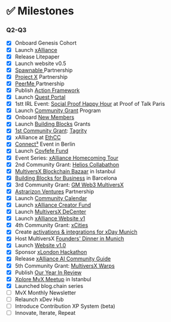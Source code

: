 # ✅ Milestones

### Q2-Q3

* [x] Onboard Genesis Cohort
* [x] Launch [xAlliance](https://medium.com/@xAlliance/introducing-xalliance-2f8cafad3e02)
* [x] Release Litepaper
* [x] Launch website v0.5
* [x] [Spawnable ](https://medium.com/@xAlliance/xalliance-partners-with-spawnable-4ae953d01106)Partnership
* [x] [Project X](https://medium.com/@xAlliance/xalliance-partners-with-project-x-eafe6911ab71) Partnership
* [x] [PeerMe ](https://medium.com/@xAlliance/xalliance-partners-with-peerme-ae36ff2b7513)Partnership
* [x] Publish [Action Framework](https://medium.com/@xAlliance/a-framework-for-action-58a96df36210)
* [x] Launch [Quest Portal](https://medium.com/@xAlliance/learning-and-earning-on-multiversx-425bde9cf03e)
* [x] 1stt IRL Event: [Social Proof Happy Hour](https://medium.com/@xAlliance/proof-of-talk-the-intern-reports-from-paris-961e2a4bf26e) at Proof of Talk Paris
* [x] Launch [Community Grant](https://medium.com/@xAlliance/introducing-the-xalliance-grant-program-a978a1a449ea) Program
* [x] Onboard [New Members](https://x.com/xAllianceDAO/status/1804122333507899613)
* [x] Launch [Building Blocks](https://medium.com/@xAlliance/introducing-the-building-blocks-grant-program-757b892a8579) Grants
* [x] [1st Community Grant](https://medium.com/@xAlliance/introducing-tagrity-5fdc5e205606): [Tagrity](https://x.com/Tagrity)
* [x] xAlliance at [EthCC](https://x.com/xAllianceDAO/status/1811391525605065107)
* [x] [Connect³](https://medium.com/@xAlliance/crossing-chains-connecting-communities-5ff830693b87) Event in Berlin
* [x] Launch [Covfefe Fund](https://x.com/xAllianceDAO/status/1814194088381415766)
* [x] Event Series: [xAlliance Homecoming Tour](https://medium.com/@xAlliance/xalliance-homecoming-tour-a6c4ed4bf99b)
* [x] 2nd Community Grant: [Helios Collabathon](https://medium.com/@xAlliance/a-brand-new-way-of-building-275037b5d1bb)
* [x] [MultiversX Blockchain Bazaar](https://x.com/xAllianceDAO/status/1823956214511759728) in Istanbul
* [x] [Building Blocks for Business](https://x.com/xAllianceDAO/status/1831731605682999345) in Barcelona
* [x] 3rd Community Grant: [GM Web3 MultiversX](https://medium.com/@xAlliance/amplifying-multiversx-09d0a94990e4)
* [x] [Astrarizon Ventures](https://medium.com/@xAlliance/xalliance-partners-with-astrarizon-dd0597430b8d) Partnership
* [x] Launch [Community Calendar](https://x.com/xAllianceDAO/status/1843231721208291820)
* [x] Launch [xAlliance Creator Fund](https://medium.com/@xAlliance/introducing-the-xalliance-creator-fund-ed3f6fe0ab24)
* [x] Launch [MultiversX DeCenter](https://github.com/users/xAllianceMvX/projects/1/views/1)
* [x] Launch [xAlliance Website v1](https://app.gitbook.com/o/7BjiL95clGUhNB7jBJZ3/s/JghEvw1INN7UiHWPkZK1/)
* [x] 4th Community Grant: [xCities](https://medium.com/@xAlliance/a-global-framework-for-blockchain-education-4f0f30706610)
* [x] Create [activations & integrations for xDay Munich](https://www.linkedin.com/pulse/unserious-industry-lukas-seel-i0ebf/)
* [x] Host MultiversX [Founders' Dinner in Munich](https://x.com/xAllianceDAO/status/1852265277628596610)
* [x] Launch [Website v1.0](https://xalliance.io/)
* [x] Sponsor [xLondon Hackathon](https://open.substack.com/pub/xalliance/p/building-builders-in-london?utm_campaign=post\&utm_medium=web)
* [x] Release [xAlliance AI Community Guide](https://open.substack.com/pub/xalliance/p/introducing-our-ai-community-guide?utm_campaign=post\&utm_medium=web)
* [x] 5th Community Grant: [MultiversX Warps](https://xalliance.substack.com/p/veni-vidi-warpi)
* [x] Publish [Our Year In Review](https://xalliance.substack.com/p/still-year-one)
* [x] [Xplore MvX Meetup](https://x.com/xAllianceDAO/status/1882472212273500371) in Istanbul
* [x] Launched blog.chain series
* [ ] MvX Monthly Newsletter
* [ ] Relaunch xDev Hub
* [ ] Introduce Contribution XP System (beta)
* [ ] Innovate, Iterate, Repeat

